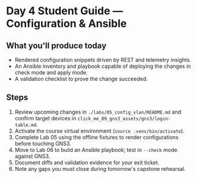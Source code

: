 # Day 4 Student Guide — Configuration & Ansible

## What you'll produce today
- Rendered configuration snippets driven by REST and telemetry insights.
- An Ansible inventory and playbook capable of deploying the changes in check mode and apply mode.
- A validation checklist to prove the change succeeded.

## Steps
1. Review upcoming changes in `./labs/05_config_vlan/README.md` and confirm target devices in `click_me_09_gns3_assets/gns3/login-table.md`.
2. Activate the course virtual environment (`source .venv/bin/activate`).
3. Complete Lab 05 using the offline fixtures to render configurations before touching GNS3.
4. Move to Lab 06 to build an Ansible playbook; test in `--check` mode against GNS3.
5. Document diffs and validation evidence for your exit ticket.
6. Note any gaps you must close during tomorrow's capstone rehearsal.
